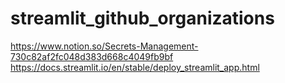 # streamlit_github_organizations

https://www.notion.so/Secrets-Management-730c82af2fc048d383d668c4049fb9bf
https://docs.streamlit.io/en/stable/deploy_streamlit_app.html
